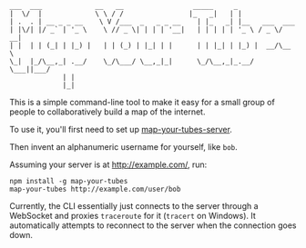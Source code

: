 ```
___  ___             __   __                 _____     _               
|  \/  |             \ \ / /                |_   _|   | |              
| .  . | __ _ _ __    \ V /___  _   _ _ __    | |_   _| |__   ___  ___ 
| |\/| |/ _` | '_ \    \ // _ \| | | | '__|   | | | | | '_ \ / _ \/ __|
| |  | | (_| | |_) |   | | (_) | |_| | |      | | |_| | |_) |  __/\__ \
\_|  |_/\__,_| .__/    \_/\___/ \__,_|_|      \_/\__,_|_.__/ \___||___/
             | |                                                       
             |_|                                                       
```

This is a simple command-line tool to make it easy for a small
group of people to collaboratively build a map of the internet.

To use it, you'll first need to set up [map-your-tubes-server][].

Then invent an alphanumeric username for yourself, like `bob`.

Assuming your server is at http://example.com/, run:

```
npm install -g map-your-tubes
map-your-tubes http://example.com/user/bob
```

Currently, the CLI essentially just connects to the server through
a WebSocket and proxies `traceroute` for it (`tracert` on Windows). It
automatically attempts to reconnect to the server when the connection
goes down.

  [map-your-tubes-server]: https://github.com/toolness/map-your-tubes-server

